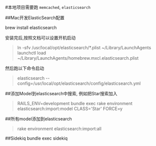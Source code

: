 #本地项目需要跑 `memcached`, `elasticsearch`

##Mac开发ElasticSearch配置

brew install elasticsearch

安装完后,按照文档可以设置开机启动

> ln -sfv /usr/local/opt/elasticsearch/*.plist ~/Library/LaunchAgents
> launchctl load ~/Library/LaunchAgents/homebrew.mxcl.elasticsearch.plist

然后跑以下命令启动
> elasticsearch --config=/usr/local/opt/elasticsearch/config/elasticsearch.yml

##添加Model到elasticsearch中搜索, 例如把Star搜索加入
> RAILS_ENV=development bundle exec rake environment elasticsearch:import:model CLASS='Star' FORCE=y

##所有model添加到elasticsearch
> rake environment elasticsearch:import:all

##Sidekiq
bundle exec sidekiq
